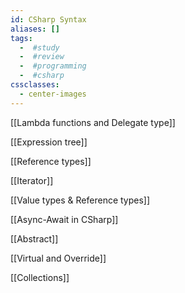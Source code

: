 ```yaml
---
id: CSharp Syntax
aliases: []
tags:
  -  #study
  -  #review
  -  #programming
  -  #csharp
cssclasses:
  - center-images
---
```


[[Lambda functions and Delegate type]]

[[Expression tree]]

[[Reference types]]

[[Iterator]]

[[Value types & Reference types]]

[[Async-Await in CSharp]]

[[Abstract]]

[[Virtual and Override]]

[[Collections]]

